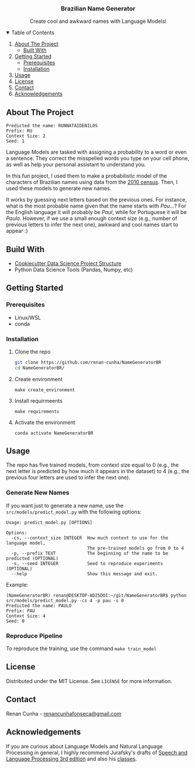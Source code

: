 <!--
*** Thanks for checking out the Best-README-Template. If you have a suggestion
*** that would make this better, please fork the repo and create a pull request
*** or simply open an issue with the tag "enhancement".
*** Thanks again! Now go create something AMAZING! :D
-->



<!-- PROJECT SHIELDS -->
<!--
*** I'm using markdown "reference style" links for readability.
*** Reference links are enclosed in brackets [ ] instead of parentheses ( ).
*** See the bottom of this document for the declaration of the reference variables
*** for contributors-url, forks-url, etc. This is an optional, concise syntax you may use.
*** https://www.markdownguide.org/basic-syntax/#reference-style-links
-->


<!-- PROJECT LOGO -->
<br />
<p align="center">

  <h3 align="center">Brazilian Name Generator</h3>

  <p align="center">
    Create cool and awkward names with Language Models!
  </p>
</p>



<!-- TABLE OF CONTENTS -->
<details open="open">
  <summary>Table of Contents</summary>
  <ol>
    <li>
      <a href="#about-the-project">About The Project</a>
      <ul>
        <li><a href="#build-with">Built With</a></li>
    </ul>
    </li>
    <li>
      <a href="#getting-started">Getting Started</a>
      <ul>
        <li><a href="#prerequisites">Prerequisites</a></li>
        <li><a href="#installation">Installation</a></li>
      </ul>
    </li>
    <li><a href="#usage">Usage</a></li>
    <li><a href="#license">License</a></li>
    <li><a href="#contact">Contact</a></li>
    <li><a href="#acknowledgements">Acknowledgements</a></li>
  </ol>
</details>



<!-- ABOUT THE PROJECT -->
## About The Project

```
Predicted the name: RUNNATAIDENILOS
Prefix: RU
Context Size: 2
Seed: 1
```


Language Models are tasked with assigning a probability to a word or even a sentence.
They correct the misspelled words you type on your cell phone, as well as help your 
personal assistant to understand you.

In this fun project, I used them to make a probabilistic model of the 
characters of Brazilian names using data from the 
[2010 census](https://brasil.io/dataset/genero-nomes/nomes/). Then, I used these
models to generate new names. 

It works by guessing next letters based on the previous ones. For instance, 
what is the most probable name given that the name starts with *Pau...*? For the
English language it will probably be *Paul*, while for Portuguese it will be *Paulo*.
However, if we use a small enough context size (e.g., number of previous letters to 
infer the next one), awkward and cool names start to appear :)

<!-- ABOUT THE PROJECT -->
## Build With

* [Cookiecutter Data Science Project Structure](https://drivendata.github.io/cookiecutter-data-science/)
* Python Data Science Tools (Pandas, Numpy, etc)

<!-- GETTING STARTED -->
## Getting Started

### Prerequisites

* Linux/WSL
* conda

### Installation

1. Clone the repo
    ```sh
    git clone https://github.com/renan-cunha/NameGeneratorBR
    cd NameGeneratorBR/
    ```
2. Create environment
    ```
    make create_environment
    ```
3. Install requirmeents
    ```
    make requirements
    ```
4. Activate the environment
    ```
    conda activate NameGeneratorBR
    ```

<!-- USAGE EXAMPLES -->
## Usage

The repo has five trained models, from context size equal to 0 (e.g., the next letter
is predicted by how much it appears in the dataset) to 4 (e.g., the previous four letters are used to infer the next one).

### Generate New Names

If you want just to generate a new name, use the ```src/models/predict_model.py``` 
with the following options:

```
Usage: predict_model.py [OPTIONS]

Options:
  -cs, --context_size INTEGER  How much context to use for the language model,
                               The pre-trained models go from 0 to 4
  -p, --prefix TEXT            The beginning of the name to be predicted (OPTIONAL)
  -s, --seed INTEGER           Seed to reproduce experiments (OPTIONAL)
  --help                       Show this message and exit.
```

Example:
```
(NameGeneratorBR) renan@DESKTOP-AD25DOI:~/git/NameGeneratorBR$ python src/models/predict_model.py -cs 4 -p pau -s 0
Predicted the name: PAULO
Prefix: PAU
Context Size: 4
Seed: 0
```

### Reproduce Pipeline

To reproduce the training, use the command ```make train_model```

<!-- LICENSE -->
## License

Distributed under the MIT License. See `LICENSE` for more information.



<!-- CONTACT -->
## Contact

Renan Cunha - renancunhafonseca@gmail.com

<!-- ACKNOWLEDGEMENTS -->
## Acknowledgements

If you are curious about Language Models and Natural Language Processing in general, I highly recommend
Jurafsky's drafts of [Speech and Language Processing 3rd edition](https://web.stanford.edu/~jurafsky/slp3/) and also his [classes](https://www.youtube.com/channel/UC_48v322owNVtORXuMeRmpA).
